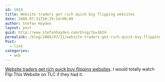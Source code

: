 ```yaml
---
id: 1024
title: Website traders get rich quick buy flipping websites
date: 2008-07-31T10:29:14+00:00
author: Stefan Hayden
layout: post
guid: http://www.stefanhayden.com/blog/?p=1024
permalink: /blog/2008/07/31/website-traders-get-rich-quick-buy-flipping-websites/
Post:
  - link
categories:
  - web
---
```

<a href="http://www.theage.com.au/news/biztech/website-traders-get-rich-quick/2008/07/31/1217097391233.html?page=2">Website traders get rich quick buy flipping websites</a>. I would totally watch Flip This Website on TLC if they had it.